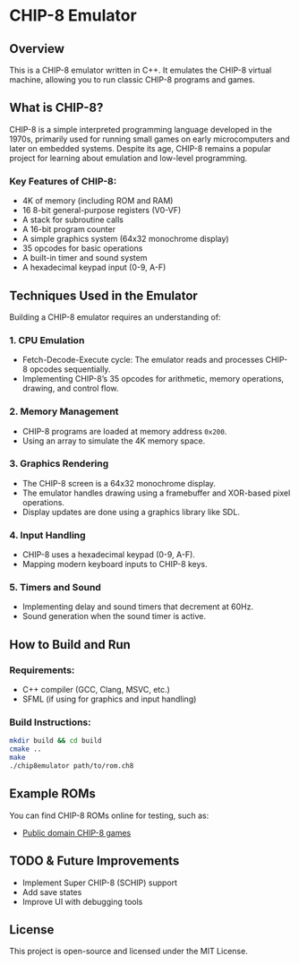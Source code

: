 # CHIP-8 Emulator

## Overview

This is a CHIP-8 emulator written in C++. It emulates the CHIP-8 virtual machine, allowing you to run classic CHIP-8 programs and games.

## What is CHIP-8?

CHIP-8 is a simple interpreted programming language developed in the 1970s, primarily used for running small games on early microcomputers and later on embedded systems. Despite its age, CHIP-8 remains a popular project for learning about emulation and low-level programming.

### Key Features of CHIP-8:

- 4K of memory (including ROM and RAM)
- 16 8-bit general-purpose registers (V0-VF)
- A stack for subroutine calls
- A 16-bit program counter
- A simple graphics system (64x32 monochrome display)
- 35 opcodes for basic operations
- A built-in timer and sound system
- A hexadecimal keypad input (0-9, A-F)

## Techniques Used in the Emulator

Building a CHIP-8 emulator requires an understanding of:

### **1. CPU Emulation**

- Fetch-Decode-Execute cycle: The emulator reads and processes CHIP-8 opcodes sequentially.
- Implementing CHIP-8’s 35 opcodes for arithmetic, memory operations, drawing, and control flow.

### **2. Memory Management**

- CHIP-8 programs are loaded at memory address `0x200`.
- Using an array to simulate the 4K memory space.

### **3. Graphics Rendering**

- The CHIP-8 screen is a 64x32 monochrome display.
- The emulator handles drawing using a framebuffer and XOR-based pixel operations.
- Display updates are done using a graphics library like SDL.

### **4. Input Handling**

- CHIP-8 uses a hexadecimal keypad (0-9, A-F).
- Mapping modern keyboard inputs to CHIP-8 keys.

### **5. Timers and Sound**

- Implementing delay and sound timers that decrement at 60Hz.
- Sound generation when the sound timer is active.

## How to Build and Run

### **Requirements:**

- C++ compiler (GCC, Clang, MSVC, etc.)
- SFML (if using for graphics and input handling)

### **Build Instructions:**

```sh
mkdir build && cd build
cmake ..
make
./chip8emulator path/to/rom.ch8
```

## Example ROMs

You can find CHIP-8 ROMs online for testing, such as:

- [Public domain CHIP-8 games](https://johnearnest.github.io/chip8Archive/)

## TODO & Future Improvements

- Implement Super CHIP-8 (SCHIP) support
- Add save states
- Improve UI with debugging tools

## License

This project is open-source and licensed under the MIT License.

